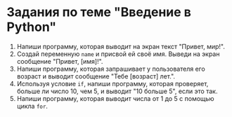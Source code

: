 # Задания по теме "Введение в Python"

1. Напиши программу, которая выводит на экран текст "Привет, мир!".
2. Создай переменную `name` и присвой ей своё имя. Выведи на экран сообщение "Привет, [имя]!".
3. Напиши программу, которая запрашивает у пользователя его возраст и выводит сообщение "Тебе [возраст] лет.".
4. Используя условие `if`, напиши программу, которая проверяет, больше ли число 10, чем 5, и выводит "10 больше 5", если это так.
5. Напиши программу, которая выводит числа от 1 до 5 с помощью цикла `for`.